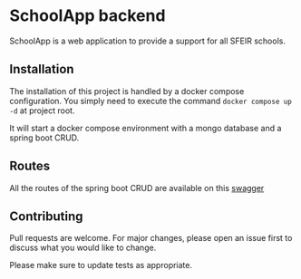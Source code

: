 # SchoolApp backend

SchoolApp is a web application to provide a support for all SFEIR schools.

## Installation

The installation of this project is handled by a docker compose configuration. You simply need to execute the
command `docker compose up -d` at project root.

It will start a docker compose environment with a mongo database and a spring boot CRUD.

## Routes

All the routes of the spring boot CRUD are available on
this [swagger](https://app.swaggerhub.com/apis/SOMNYP/school-app)

## Contributing

Pull requests are welcome. For major changes, please open an issue first
to discuss what you would like to change.

Please make sure to update tests as appropriate.